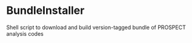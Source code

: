 # BundleInstaller
Shell script to download and build version-tagged bundle of PROSPECT analysis codes
